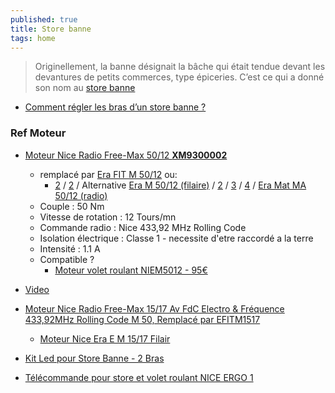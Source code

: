 ```yaml
---
published: true
title: Store banne
tags: home
---
```

> Originellement, la banne désignait la bâche qui était tendue devant les devantures de petits commerces, type épiceries. C’est ce qui a donné son nom au [store banne](https://www.bricoleurdudimanche.com/enquetes-et-dossiers/enquetes/store-banne-manuel-ou-electrique.html) 

- [Comment régler les bras d’un store banne ?](https://www.storespergolas.com/blog/comment-regler-les-bras-dun-store-banne/)

### Ref Moteur
- [Moteur Nice Radio Free-Max 50/12 **XM9300002**](http://www.moteurdevolet.com/122246-moteur-nice-radio-free-max-50-12-av-fdc-electro-et-frequence-433-92mhz-rolling-code-m-50-sans-mds-remplace-par-efitm5012.html)
	- remplacé par [Era FIT M 50/12](http://www.moteurdevolet.com/122240-moteur-nice-radio-era-fit-m-50-12-av-fdc-electro-et-frequence-433-92mhz-rolling-code-m-50-sans-mds.html?search_query=EFITM5012&results=2) ou:
		- [2](https://www.piecevolet.com/qc/accueil/122240-moteur-nice-radio-era-fit-m-50-12-av-fdc-electro-et-frequence-433-92mhz-rolling-code-m-50-sans-mds.html) / [2](http://www.moteurdevolet.com/122240-moteur-nice-radio-era-fit-m-50-12-av-fdc-electro-et-frequence-433-92mhz-rolling-code-m-50-sans-mds.html?search_query=efitM50%2F12&results=2) / Alternative [Era M 50/12 (filaire)](http://www.moteurdevolet.com/121372-moteur-nice-filaire-era-m-50-12-av-fdc-manuels-m-50-sans-mds.html?search_query=Era+M+50%2F12&results=13) / [2](http://www.moteurdevolet.com/122538-moteur-nice-filaire-era-star-ma-50-12-av-fdc-electroniques-reglables-de-l-inverseur-m-50-sans-mds.html?search_query=Era+M+50%2F12&results=13) / [3](http://www.moteurdevolet.com/123677-moteur-nice-filaire-era-quick-m-50-12-avec-fdc-manuels-instantanes-serie-m-medium-o45mm-sans-mds.html?search_query=Era+M+50%2F12&results=13) / [4](http://www.moteurdevolet.com/121704-moteur-nice-filaire-one-max-50-12-av-fdc-manuels-m-50-sans-mds-remplace-par-em5012.html?search_query=Era+M+50%2F12&results=13)  / [Era Mat MA 50/12 (radio)](http://www.moteurdevolet.com/121361-moteur-nice-radio-era-mat-ma-50-12-av-fdc-electro-et-frequence-433-92mhz-rolling-code-m-50-sans-mds.html?search_query=Era+M+50%2F12&results=13)
	- Couple : 50 Nm 
    - Vitesse de rotation : 12 Tours/mn
    - Commande radio : Nice 433,92 MHz Rolling Code
    - Isolation électrique : Classe 1 - necessite d'etre raccordé a la terre
    - Intensité : 1.1 A
    - Compatible ?
    	- [Moteur volet roulant NIEM5012 - 95€](https://www.servistores.com/html/produits/moteur-volet-roulant-Nice-E_M_5012-NIEM5012.html)
    
- [Video](https://www.youtube.com/channel/UCnFrayvEt0COB3OCo40wqTQ/videos)

- [Moteur Nice Radio Free-Max 15/17 Av FdC Electro & Fréquence 433,92MHz Rolling Code M 50, Remplacé par EFITM1517](http://www.moteurdevolet.com/122243-moteur-nice-radio-free-max-15-17-av-fdc-electro-et-frequence-433-92mhz-rolling-code-m-50-sans-mds-remplace-par-efitm1517.html)
	- [Moteur Nice Era E M 15/17 Filair](https://www.centpourcent-volet-roulant.fr/moteur-nice/moteur-nice-era-e-m-1517-filaire-1962)

- [Kit Led pour Store Banne - 2 Bras](https://www.ledworld.fr/p/2145-kit-led-store-banne-1-bras-sur-mesure.html#/2019_store_couleur_temperature_de_l_eclairage-blanc_chaud_3000k/2019_store_gestion_de_l_eclairage-non/2019_store_couleur_lineaire-alu/2019_store_longueur_lineaire_a-2_lineaires_de_60_cm_a/2019_store_2_bras_longueur_lineaire_b-2_lineaires_de_60_cm_b)

- [Télécommande pour store et volet roulant NICE ERGO 1](https://www.telecommandeonline.com/telecommande-portail-nice-ergo-1.html)
